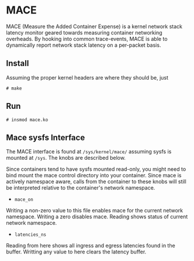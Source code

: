 # MACE

MACE (Measure the Added Container Expense) is a kernel network stack latency monitor geared towards measuring container networking overheads.
By hooking into common trace-events, MACE is able to dynamically report network stack latency on a per-packet basis.

## Install

Assuming the proper kernel headers are where they should be, just

```
# make
```

## Run

```
# insmod mace.ko
```

## Mace sysfs Interface


The MACE interface is found at `/sys/kernel/mace/` assuming sysfs is mounted at `/sys`.
The knobs are described below.

Since containers tend to have sysfs mounted read-only, you might need to
bind mount the mace control directory into your container. Since mace
is actively namespace aware, calls from the container to these knobs will
still be interpreted relative to the container's network namespace.

* `mace_on`

Writing a non-zero value to this file enables mace for the current network
namespace. Writing a zero disables mace. Reading shows status of current
network namespace.

* `latencies_ns`

Reading from here shows all ingress and egress latencies found in the buffer.
Writting any value to here clears the latency buffer.

